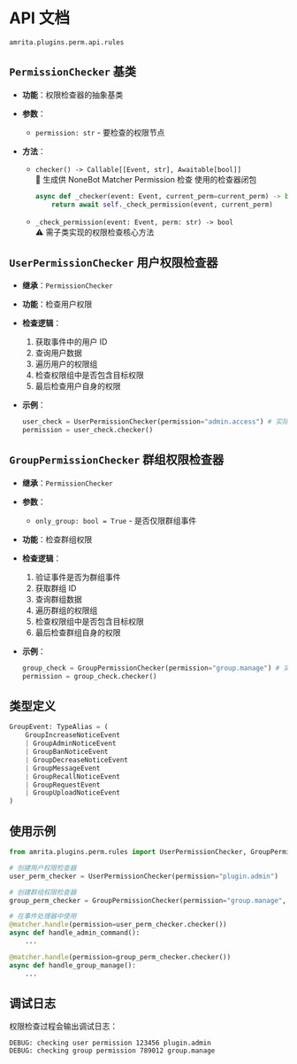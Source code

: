 # API 文档

`amrita.plugins.perm.api.rules`

## `PermissionChecker` 基类

- **功能**：权限检查器的抽象基类
- **参数**：
  - `permission: str` - 要检查的权限节点
- **方法**：

  - `checker() -> Callable[[Event, str], Awaitable[bool]]`  
    📌 生成供 NoneBot Matcher Permission 检查 使用的检查器闭包

    ```python
    async def _checker(event: Event, current_perm=current_perm) -> bool:
        return await self._check_permission(event, current_perm)
    ```

  - `_check_permission(event: Event, perm: str) -> bool`  
    ⚠️ 需子类实现的权限检查核心方法

## `UserPermissionChecker` 用户权限检查器

- **继承**：`PermissionChecker`
- **功能**：检查用户权限
- **检查逻辑**：
  1. 获取事件中的用户 ID
  2. 查询用户数据
  3. 遍历用户的权限组
  4. 检查权限组中是否包含目标权限
  5. 最后检查用户自身的权限
- **示例**：

  ```python
  user_check = UserPermissionChecker(permission="admin.access") # 实际替换为你的权限节点
  permission = user_check.checker()
  ```

## `GroupPermissionChecker` 群组权限检查器

- **继承**：`PermissionChecker`
- **参数**：
  - `only_group: bool = True` - 是否仅限群组事件
- **功能**：检查群组权限
- **检查逻辑**：
  1. 验证事件是否为群组事件
  2. 获取群组 ID
  3. 查询群组数据
  4. 遍历群组的权限组
  5. 检查权限组中是否包含目标权限
  6. 最后检查群组自身的权限
- **示例**：

  ```python
  group_check = GroupPermissionChecker(permission="group.manage") # 实际替换为你的权限节点
  permission = group_check.checker()
  ```

## 类型定义

```python
GroupEvent: TypeAlias = (
    GroupIncreaseNoticeEvent
    | GroupAdminNoticeEvent
    | GroupBanNoticeEvent
    | GroupDecreaseNoticeEvent
    | GroupMessageEvent
    | GroupRecallNoticeEvent
    | GroupRequestEvent
    | GroupUploadNoticeEvent
)
```

## 使用示例

```python
from amrita.plugins.perm.rules import UserPermissionChecker, GroupPermissionChecker

# 创建用户权限检查器
user_perm_checker = UserPermissionChecker(permission="plugin.admin")

# 创建群组权限检查器
group_perm_checker = GroupPermissionChecker(permission="group.manage", only_group=True)

# 在事件处理器中使用
@matcher.handle(permission=user_perm_checker.checker())
async def handle_admin_command():
    ...

@matcher.handle(permission=group_perm_checker.checker())
async def handle_group_manage():
    ...
```

## 调试日志

权限检查过程会输出调试日志：

```shell
DEBUG: checking user permission 123456 plugin.admin
DEBUG: checking group permission 789012 group.manage
```
